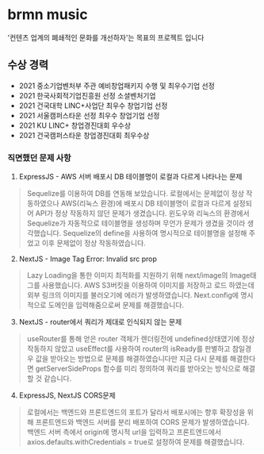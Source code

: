# brmn music

'컨텐츠 업계의 폐쇄적인 문화를 개선하자'는 목표의 프로젝트 입니다

## 수상 경력
- 2021 중소기업벤처부 주관 예비창업패키지 수행 및 최우수기업 선정
- 2021 한국사회적기업진흥원 선정 소셜벤처기업
- 2021 건국대학 LINC+사업단 최우수 창업기업 선정
- 2021 서울캠퍼스타운 선정 최우수 창업기업 선정
- 2021 KU LINC+ 창업경진대회 우수상
- 2021 건국캠퍼스타운 창업경진대회 최우수상

### 직면했던 문제 사항
1) ExpressJS - AWS 서버 배포시 DB 테이블명이 로컬과 다르게 나타나는 문제

> Sequelize를 이용하여 DB를 연동해 보았습니다. 로컬에서는 문제없이 정상 작동하였으나 AWS(리눅스 환경)에 배포시 DB 테이블명이 로컬과 다르게 설정되어 API가 정상 작동하지 않던 문제가 생겼습니다. 윈도우와 리눅스의 환경에서 Sequelize가 자동적으로 테이블명을 생성하며 무언가 문제가 생겼을 것이라 생각했습니다. Sequelize의 define을 사용하여 명시적으로 테이블명을 설정해 주었고 이후 문제없이 정상 작동하였습니다.

2) NextJS - Image Tag Error: Invalid src prop

> Lazy Loading을 통한 이미지 최적화를 지원하기 위해 next/image의 Image태그를 사용했습니다. AWS S3버킷을 이용하여 이미지를 저장하고 로드 하였는데 외부 링크의 이미지를 불러오기에 에러가 발생하였습니다. Next.config에 명시적으로 도메인을 입력해줌으로써 문제를 해결했습니다.

3) NextJS - router에서 쿼리가 제대로 인식되지 않는 문제

> useRouter를 통해 얻은 router 객체가 렌더링전에 undefined상태였기에 정상 작동하지 않았고 useEffect를 사용하여 router의 isReady를 판별하고 참일경우 값을 받아오는 방법으로 문제를 해결하였습니다만 지금 다시 문제를 해결한다면 getServerSideProps 함수를 미리 정의하여 쿼리를 받아오는 방식으로 해결할 것 같습니다.

4) ExpressJS, NextJS CORS문제

> 로컬에서는 백엔드와 프론트엔드의 포트가 달라서 배포시에는 향후 확장성을 위해 프론트엔드와 백엔드 서버를 분리 배포하여 CORS 문제가 발생하였습니다. 백엔드 서버 측에서 origin에 명시적 url을 입력하고 프론트엔드에서 axios.defaults.withCredentials = true로 설정하여 문제를 해결했습니다.
